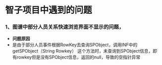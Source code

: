 # 智子项目中遇到的问题
### 1、图谱中部分人员关系快速浏览界面不显示的问题，
* **问题原因**
* 是由于部分人员事件根据RowKey去查询SPObject，调用INF中的getSPObject（String Rowkey） 这个方法时，未查询到SPObject信息，即有rowkey但是没有SPObject信息，返回的null，导致的空指针异常

